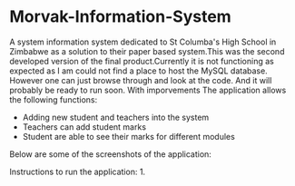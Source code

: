 # Morvak-Information-System

A system information system dedicated to St Columba's High School in Zimbabwe as a solution to their paper based system.This was the second developed version of the final product.Currently it is not functioning as expected as I am could not find a place to host the MySQL database.
However one can just browse through and look at the code. And it will probably be ready to run soon. With imporvements
The application allows the following functions:
* Adding new student and teachers into the system
* Teachers can add student marks
* Student are able to see their marks for different modules

Below are some of the screenshots of the application:

Instructions to run the application:
1. 
